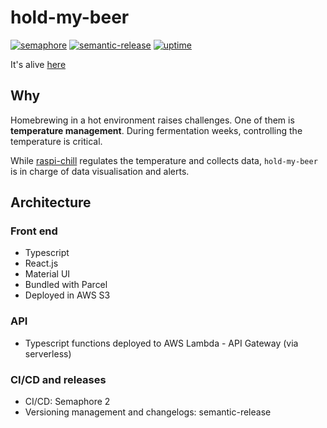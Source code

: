 # hold-my-beer

[![semaphore](https://foxdb.semaphoreci.com/badges/hold-my-beer.svg?key=933392f5-2057-4c80-af25-bfd8d4566daa)](https://foxdb.semaphoreci.com/projects/hold-my-beer)
[![semantic-release](https://img.shields.io/badge/%20%20%F0%9F%93%A6%F0%9F%9A%80-semantic--release-e10079.svg)](https://github.com/semantic-release/semantic-release)
[![uptime](https://img.shields.io/uptimerobot/ratio/m781924275-98ea06fb7c37cccd077e3a95.svg)](http://hold-my-beer.smitchdigital.com/)

It's alive [here](http://hold-my-beer.smitchdigital.com/)

## Why

Homebrewing in a hot environment raises challenges. One of them is **temperature management**. During fermentation weeks, controlling the temperature is critical.

While [raspi-chill](https://github.com/foxdb/raspi-chill) regulates the temperature and collects data, `hold-my-beer` is in charge of data visualisation and alerts.

## Architecture

### Front end

- Typescript
- React.js
- Material UI
- Bundled with Parcel
- Deployed in AWS S3

### API

- Typescript functions deployed to AWS Lambda - API Gateway (via serverless)

### CI/CD and releases

- CI/CD: Semaphore 2
- Versioning management and changelogs: semantic-release
